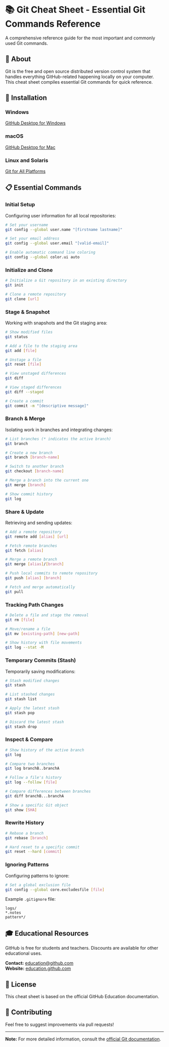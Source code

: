 # 📚 Git Cheat Sheet - Essential Git Commands Reference

A comprehensive reference guide for the most important and commonly used Git commands.

## 📖 About

Git is the free and open source distributed version control system that handles everything GitHub-related happening locally on your computer. This cheat sheet compiles essential Git commands for quick reference.

## 🚀 Installation

### Windows
[GitHub Desktop for Windows](https://windows.github.com)

### macOS
[GitHub Desktop for Mac](https://mac.github.com)

### Linux and Solaris
[Git for All Platforms](http://git-scm.com)

## 📋 Essential Commands

### Initial Setup

Configuring user information for all local repositories:

```bash
# Set your username
git config --global user.name "[firstname lastname]"

# Set your email address
git config --global user.email "[valid-email]"

# Enable automatic command line coloring
git config --global color.ui auto
```

### Initialize and Clone

```bash
# Initialize a Git repository in an existing directory
git init

# Clone a remote repository
git clone [url]
```

### Stage & Snapshot

Working with snapshots and the Git staging area:

```bash
# Show modified files
git status

# Add a file to the staging area
git add [file]

# Unstage a file
git reset [file]

# View unstaged differences
git diff

# View staged differences
git diff --staged

# Create a commit
git commit -m "[descriptive message]"
```

### Branch & Merge

Isolating work in branches and integrating changes:

```bash
# List branches (* indicates the active branch)
git branch

# Create a new branch
git branch [branch-name]

# Switch to another branch
git checkout [branch-name]

# Merge a branch into the current one
git merge [branch]

# Show commit history
git log
```

### Share & Update

Retrieving and sending updates:

```bash
# Add a remote repository
git remote add [alias] [url]

# Fetch remote branches
git fetch [alias]

# Merge a remote branch
git merge [alias]/[branch]

# Push local commits to remote repository
git push [alias] [branch]

# Fetch and merge automatically
git pull
```

### Tracking Path Changes

```bash
# Delete a file and stage the removal
git rm [file]

# Move/rename a file
git mv [existing-path] [new-path]

# Show history with file movements
git log --stat -M
```

### Temporary Commits (Stash)

Temporarily saving modifications:

```bash
# Stash modified changes
git stash

# List stashed changes
git stash list

# Apply the latest stash
git stash pop

# Discard the latest stash
git stash drop
```

### Inspect & Compare

```bash
# Show history of the active branch
git log

# Compare two branches
git log branchB..branchA

# Follow a file's history
git log --follow [file]

# Compare differences between branches
git diff branchB...branchA

# Show a specific Git object
git show [SHA]
```

### Rewrite History

```bash
# Rebase a branch
git rebase [branch]

# Hard reset to a specific commit
git reset --hard [commit]
```

### Ignoring Patterns

Configuring patterns to ignore:

```bash
# Set a global exclusion file
git config --global core.excludesfile [file]
```

Example `.gitignore` file:

```
logs/
*.notes
pattern*/
```

## 🎓 Educational Resources

GitHub is free for students and teachers. Discounts are available for other educational uses.

**Contact:** education@github.com  
**Website:** [education.github.com](https://education.github.com)

## 📄 License

This cheat sheet is based on the official GitHub Education documentation.

## 🤝 Contributing

Feel free to suggest improvements via pull requests!

---

**Note:** For more detailed information, consult the [official Git documentation](https://git-scm.com/doc).